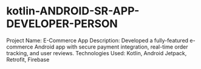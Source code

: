 # kotlin-ANDROID-SR-APP-DEVELOPER-PERSON
Project Name: E-Commerce App Description: Developed a fully-featured e-commerce Android app with secure payment integration, real-time order tracking, and user reviews. Technologies Used: Kotlin, Android Jetpack, Retrofit, Firebase
